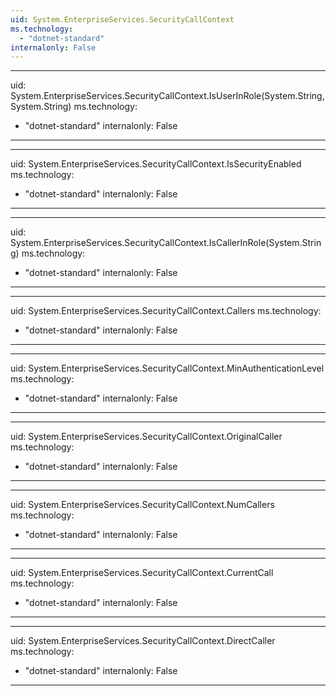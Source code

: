 ```yaml
---
uid: System.EnterpriseServices.SecurityCallContext
ms.technology: 
  - "dotnet-standard"
internalonly: False
---
```


---
uid: System.EnterpriseServices.SecurityCallContext.IsUserInRole(System.String,System.String)
ms.technology: 
  - "dotnet-standard"
internalonly: False
---

---
uid: System.EnterpriseServices.SecurityCallContext.IsSecurityEnabled
ms.technology: 
  - "dotnet-standard"
internalonly: False
---

---
uid: System.EnterpriseServices.SecurityCallContext.IsCallerInRole(System.String)
ms.technology: 
  - "dotnet-standard"
internalonly: False
---

---
uid: System.EnterpriseServices.SecurityCallContext.Callers
ms.technology: 
  - "dotnet-standard"
internalonly: False
---

---
uid: System.EnterpriseServices.SecurityCallContext.MinAuthenticationLevel
ms.technology: 
  - "dotnet-standard"
internalonly: False
---

---
uid: System.EnterpriseServices.SecurityCallContext.OriginalCaller
ms.technology: 
  - "dotnet-standard"
internalonly: False
---

---
uid: System.EnterpriseServices.SecurityCallContext.NumCallers
ms.technology: 
  - "dotnet-standard"
internalonly: False
---

---
uid: System.EnterpriseServices.SecurityCallContext.CurrentCall
ms.technology: 
  - "dotnet-standard"
internalonly: False
---

---
uid: System.EnterpriseServices.SecurityCallContext.DirectCaller
ms.technology: 
  - "dotnet-standard"
internalonly: False
---
